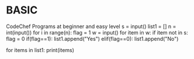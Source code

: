 # BASIC
CodeChef Programs at beginner and easy level
s = input()
list1 = []
n = int(input())
for i in range(n):
    flag = 1
    w = input()
    for item in w:
        if item not in s:
            flag = 0
    if(flag==1):
        list1.append("Yes")
    elif(flag==0):
        list1.append("No")

for items in list1:
    print(items)
